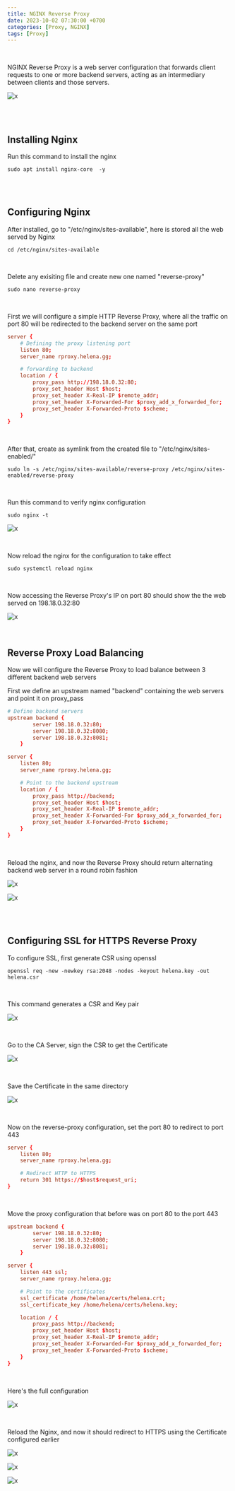 ```yaml
---
title: NGINX Reverse Proxy
date: 2023-10-02 07:30:00 +0700
categories: [Proxy, NGINX]
tags: [Proxy]
---
```


<br>

NGINX Reverse Proxy is a web server configuration that forwards client requests to one or more backend servers, acting as an intermediary between clients and those servers.

![x](/static/2023-10-02-nginx/00.png)

<br>
<br>

## Installing Nginx

Run this command to install the nginx

```shell
sudo apt install nginx-core  -y
```

<br>
<br>

## Configuring Nginx

After installed, go to "/etc/nginx/sites-available", here is stored all the web served by Nginx

```shell
cd /etc/nginx/sites-available
```

<br>

Delete any exisiting file and create new one named "reverse-proxy"


```shell
sudo nano reverse-proxy
```

<br>

First we will configure a simple HTTP Reverse Proxy, where all the traffic on port 80 will be redirected to the backend server on the same port

```conf
server {
    # Defining the proxy listening port
    listen 80;
    server_name rproxy.helena.gg;

    # forwarding to backend
    location / {
        proxy_pass http://198.18.0.32:80;
        proxy_set_header Host $host;
        proxy_set_header X-Real-IP $remote_addr;
        proxy_set_header X-Forwarded-For $proxy_add_x_forwarded_for;
        proxy_set_header X-Forwarded-Proto $scheme;
    }
}
```

<br>

After that, create as symlink from the created file to "/etc/nginx/sites-enabled/"

```shell
sudo ln -s /etc/nginx/sites-available/reverse-proxy /etc/nginx/sites-enabled/reverse-proxy
```
<br>

Run this command to verify nginx configuration

```shell
sudo nginx -t
```

![x](/static/2023-10-02-nginx/01.png)

<br>

Now reload the nginx for the configuration to take effect

```shell
sudo systemctl reload nginx
```

<br>

Now accessing the Reverse Proxy's IP on port 80 should show the the web served on 198.18.0.32:80

![x](/static/2023-10-02-nginx/02.png)

<br>

## Reverse Proxy Load Balancing

Now we will configure the Reverse Proxy to load balance between 3 different backend web servers

First we define an upstream named "backend" containing the web servers and point it on proxy_pass

```conf
# Define backend servers
upstream backend {
        server 198.18.0.32:80;
        server 198.18.0.32:8080;
        server 198.18.0.32:8081;
    }

server {
    listen 80;
    server_name rproxy.helena.gg;

    # Point to the backend upstream
    location / {
        proxy_pass http://backend;
        proxy_set_header Host $host;
        proxy_set_header X-Real-IP $remote_addr;
        proxy_set_header X-Forwarded-For $proxy_add_x_forwarded_for;
        proxy_set_header X-Forwarded-Proto $scheme;
    }
}
```

<br>

Reload the nginx, and now the Reverse Proxy should return alternating backend web server in a round robin fashion

![x](/static/2023-10-02-nginx/03.png)

![x](/static/2023-10-02-nginx/03a.png)

<br>
<br>

## Configuring SSL for HTTPS Reverse Proxy

To configure SSL, first generate CSR using openssl

```shell
openssl req -new -newkey rsa:2048 -nodes -keyout helena.key -out helena.csr
```

<br>

This command generates a CSR and Key pair

![x](/static/2023-10-02-nginx/04.png)

<br>

Go to the CA Server, sign the CSR to get the Certificate

![x](/static/2023-10-02-nginx/05.png)

<br>

Save the Certificate in the same directory

![x](/static/2023-10-02-nginx/06.png)

<br>

Now on the reverse-proxy configuration, set the port 80 to redirect to port 443

```conf
server {
    listen 80;
    server_name rproxy.helena.gg;

    # Redirect HTTP to HTTPS
    return 301 https://$host$request_uri;
}
```

<br>

Move the proxy configuration that before was on port 80 to the port 443 

```conf
upstream backend {
        server 198.18.0.32:80;
        server 198.18.0.32:8080;
        server 198.18.0.32:8081;
    }

server {
    listen 443 ssl;
    server_name rproxy.helena.gg;

    # Point to the certificates
    ssl_certificate /home/helena/certs/helena.crt;
    ssl_certificate_key /home/helena/certs/helena.key;

    location / {
        proxy_pass http://backend;
        proxy_set_header Host $host;
        proxy_set_header X-Real-IP $remote_addr;
        proxy_set_header X-Forwarded-For $proxy_add_x_forwarded_for;
        proxy_set_header X-Forwarded-Proto $scheme;
    }
}
```

<br>

Here's the full configuration

![x](/static/2023-10-02-nginx/07.png)

<br>

Reload the Nginx, and now it should redirect to HTTPS using the Certificate configured earlier

![x](/static/2023-10-02-nginx/08.png)

![x](/static/2023-10-02-nginx/08a.png)

![x](/static/2023-10-02-nginx/08b.png)

<br>